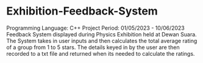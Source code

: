# Exhibition-Feedback-System
Programming Language: C++
Project Period: 01/05/2023 - 10/06/2023
Feedback System displayed during Physics Exhibition held at Dewan Suara.
The System takes in user inputs and then calculates the total average rating of a group from 1 to 5 stars.
The details keyed in by the user are then recorded to a txt file and returned when its needed to calculate the ratings.
